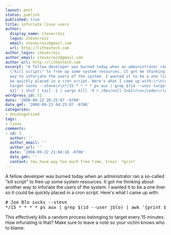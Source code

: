 ```yaml
---
layout: post
status: publish
published: true
title: infuriate linux users
author:
  display_name: stevecrozz
  login: stevecrozz
  email: stevecrozz@gmail.com
  url: http://lithostech.com
author_login: stevecrozz
author_email: stevecrozz@gmail.com
author_url: http://lithostech.com
excerpt: "A fellow developer was burned today when an administrator ran a so-called
  \"kill script\" to free up some system resources. It got me thinking about another
  way to infuriate the users of the system. I wanted it to be a one liner so it could
  be quickly placed in a cron script. Here's what I came up with:\r\n\r\n<code type=\"bash\">\r\n#
  target sucks --steve\r\n*/15 * * * * ps aux | grep $(id --user target) | awk '{print
  $2}' | shuf | tail -1 | xargs kill -9 > /dev/null 2>&1\r\n</code>\r\n\r\n"
wordpress_id: 51
date: '2008-09-22 20:25:07 -0700'
date_gmt: '2008-09-23 04:25:07 -0700'
categories:
- Uncategorized
tags:
- linux
comments:
- id: 2
  author: ''
  author_email: ''
  author_url: ''
  date: '2008-09-22 21:04:10 -0700'
  date_gmt: ''
  content: You have way too much free time, Crozz  *grin*
---
```

A fellow developer was burned today when an administrator ran a so-called "kill script" to free up some system resources. It got me thinking about another way to infuriate the users of the system. I wanted it to be a one liner so it could be quickly placed in a cron script. Here's what I came up with:
<pre>
# Joe Blo sucks --steve
*/15 * * * * ps aux | grep $(id --user jblo) | awk '{print $2}' | shuf | tail -1 | xargs kill -9 > /dev/null 2>&1
</pre>
This effectively kills a random process belonging to target every 15 minutes. How infuriating is that? Make sure to leave a note so your victim knows who to blame.

